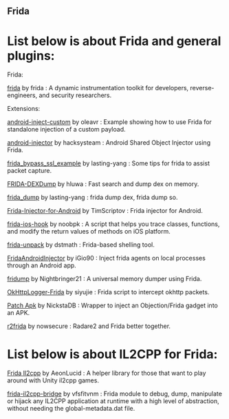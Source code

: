 ## Frida

# List below is about Frida and general plugins:

Frida:

[frida](https://github.com/frida/frida) by frida : A dynamic instrumentation toolkit for developers, reverse-engineers, and security researchers.

Extensions:

[android-inject-custom](https://github.com/oleavr/android-inject-custom) by oleavr : Example showing how to use Frida for standalone injection of a custom payload.

[android-injector](https://github.com/hacksysteam/android-injector) by hacksysteam : Android Shared Object Injector using Frida.

[frida_bypass_ssl_example](https://github.com/lasting-yang/frida_bypass_ssl_example) by lasting-yang : Some tips for frida to assist packet capture.

[FRIDA-DEXDump](https://github.com/hluwa/FRIDA-DEXDump) by hluwa : Fast search and dump dex on memory.

[frida_dump](https://github.com/lasting-yang/frida_dump) by lasting-yang : frida dump dex, frida dump so.

[Frida-Injector-for-Android](https://github.com/TimScriptov/Frida-Injector-for-Android) by TimScriptov : Frida injector for Android.

[frida-ios-hook](https://github.com/noobpk/frida-ios-hook) by noobpk : A script that helps you trace classes, functions, and modify the return values of methods on iOS platform.

[frida-unpack](https://github.com/dstmath/frida-unpack) by dstmath : Frida-based shelling tool.

[FridaAndroidInjector](https://github.com/iGio90/FridaAndroidInjector) by iGio90 : Inject frida agents on local processes through an Android app.

[fridump](https://github.com/Nightbringer21/fridump) by Nightbringer21 : A universal memory dumper using Frida.

[OkHttpLogger-Frida](https://github.com/siyujie/OkHttpLogger-Frida) by siyujie : Frida script to intercept okhttp packets.

[Patch Apk](https://github.com/NickstaDB/patch-apk) by NickstaDB : Wrapper to inject an Objection/Frida gadget into an APK.

[r2frida](https://github.com/nowsecure/r2frida) by nowsecure : Radare2 and Frida better together.

# List below is about IL2CPP for Frida:

[Frida Il2cpp](https://github.com/AeonLucid/frida-il2cpp) by AeonLucid : A helper library for those that want to play around with Unity il2cpp games.

[frida-il2cpp-bridge](https://github.com/vfsfitvnm/frida-il2cpp-bridge) by vfsfitvnm : Frida module to debug, dump, manipulate or hijack any IL2CPP application at runtime with a high level of abstraction, without needing the global-metadata.dat file.

